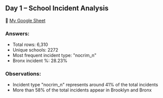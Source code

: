 ## Day 1 – School Incident Analysis

🔗 [My Google Sheet](https://docs.google.com/spreadsheets/d/1Ktvq_TIICsjK8n3rc_yuEp9lE3_YTtBzpTvXIl0en1g/edit?usp=sharing)

### Answers:
- Total rows: 6,310
- Unique schools: 2272
- Most frequent incident type: "nocrim_n"
- Bronx incident %: 28.23%

### Observations:
- Incident type "nocrim_n" represents around 41% of the total incidents
- More than 58% of the total incidents appear in Brooklyn and Bronx
